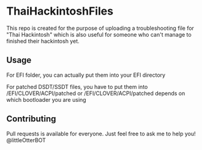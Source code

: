 # ThaiHackintoshFiles
This repo is created for the purpose of uploading a troubleshooting file for "Thai Hackintosh" which is also useful for someone who can't manage to finished their hackintosh yet.

## Usage
For EFI folder, you can actually put them into your EFI directory

For patched DSDT/SSDT files, you have to put them into /EFI/CLOVER/ACPI/patched or /EFI/CLOVER/ACPI/patched depends on which bootloader you are using

## Contributing
Pull requests is available for everyone. Just feel free to ask me to help you!
@littleOtterBOT
